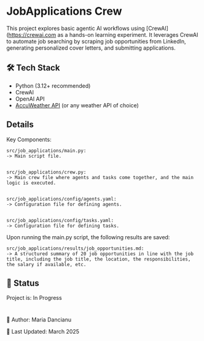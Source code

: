 # JobApplications Crew

This project explores basic agentic AI workflows using [CrewAI](https://crewai.com as a hands-on learning experiment. It leverages CrewAI to automate job searching by scraping job opportunities from LinkedIn, generating personalized cover letters, and submitting applications.


## 🛠️ Tech Stack

- Python (3.12+ recommended)
- CrewAI
- OpenAI API
- [AccuWeather API](https://developer.accuweather.com/) (or any weather API of choice)


## Details

Key Components:

    src/job_applications/main.py:
    -> Main script file.


    src/job_applications/crew.py:
    -> Main crew file where agents and tasks come together, and the main logic is executed.


    src/job_applications/config/agents.yaml:
    -> Configuration file for defining agents.


    src/job_applications/config/tasks.yaml:
    -> Configuration file for defining tasks.

Upon running the main.py script, the following results are saved:

    src/job_applications/results/job_opportunities.md:
    -> A structured summary of 20 job opportunities in line with the job title, including the job title, the location, the responsibilities, the salary if available, etc. 


## 🔄 Status

Project is: In Progress


#

📝 Author: Maria Dancianu

📅 Last Updated: March 2025
